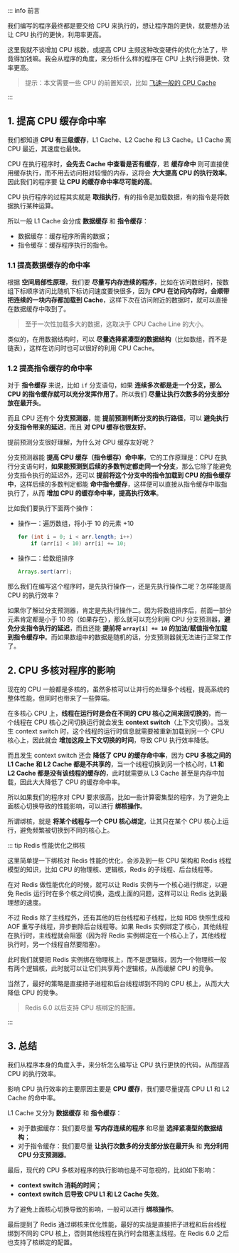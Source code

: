 

::: info 前言

我们编写的程序最终都是要交给 CPU 来执行的，想让程序跑的更快，就要想办法让 CPU 执行的更快，利用率更高。

这里我就不谈增加 CPU 核数，或提高 CPU 主频这种改变硬件的优化方法了，毕竟得加钱嘛。我会从程序的角度，来分析什么样的程序在 CPU 上执行得更快、效率更高。

> 提示：本文需要一些 CPU 的前置知识，比如 [飞速一般的 CPU Cache]()

:::

## 1. 提高 CPU 缓存命中率

我们都知道 **CPU 有三级缓存**，L1 Cache、L2 Cache 和 L3 Cache。L1 Cache 离 CPU 最近，其速度也最快。

CPU 在执行程序时，**会先去 Cache 中查看是否有缓存**，若 **缓存命中** 则可直接使用缓存执行，而不用去访问相对较慢的内存，这将会 **大大提高 CPU 的执行效率**。因此我们的程序要 **让 CPU 的缓存命中率尽可能的高**。

CPU 执行程序的过程其实就是 **取指执行**，有的指令是加载数据，有的指令是将数据执行某种运算。

所以一般 L1 Cache 会分成 **数据缓存** 和 **指令缓存**：

- 数据缓存：缓存程序所需的数据；
- 指令缓存：缓存程序执行的指令。

### 1.1 提高数据缓存的命中率

根据 **空间局部性原理**，我们要 **尽量写内存连续的程序**，比如在访问数组时，按数组下标顺序访问比随机下标访问速度要快很多，因为 **CPU 在访问内存时，会顺带把连续的一块内存都加载到 Cache**，这样下次在访问附近的数据时，就可以直接在数据缓存中取到了。

> 至于一次性加载多大的数据，这取决于 CPU Cache Line 的大小。

类似的，在用数据结构时，可以 **尽量选择紧凑型的数据结构**（比如数组，而不是链表），这样在访问时也可以很好的利用 CPU Cache。

### 1.2 提高指令缓存的命中率

对于 **指令缓存** 来说，比如 `if` 分支语句，如果 **连续多次都是走一个分支，那么 CPU 的指令缓存就可以充分发挥作用了**。所以我们 **尽量让执行次数多的分支部分放在最开头**。

而且 CPU 还有个 **分支预测器**，能 **提前预测判断分支的执行路径**，可以 **避免执行分支指令带来的延迟**，而且 **对 CPU 缓存也很友好**。

提前预测分支很好理解，为什么对 CPU 缓存友好呢？

分支预测器能 **提高 CPU 缓存（指令缓存）命中率**，它的工作原理是：CPU 在执行分支语句时，**如果能预测到后续的多数判定都走同一个分支**，那么它除了能避免分支指令执行的延迟外，还可以 **提前将这个分支中的指令加载到 CPU 的指令缓存中**，这样后续的多数判定都能 **命中指令缓存**，这样便可以直接从指令缓存中取指执行了，从而 **增加 CPU 的缓存命中率，提高执行效率**。

比如我们要执行下面两个操作：

- 操作一：遍历数组，将小于 10 的元素 +10

  ```java
  for (int i = 0; i < arr.length; i++) 
      if (arr[i] < 10) arr[i] += 10;
  ```

- 操作二：给数组排序

  ```java
  Arrays.sort(arr);
  ```

那么我们在编写这个程序时，是先执行操作一，还是先执行操作二呢？怎样能提高 CPU 的执行效率？

如果你了解过分支预测器，肯定是先执行操作二。因为将数组排序后，前面一部分元素肯定都是小于 10 的（如果存在），那么就可以充分利用 CPU 分支预测器，**避免分支指令执行的延迟**，而且还能 **提前将 `array[i] += 10` 的加法/赋值指令加载到指令缓存中**。而如果数组中的数据是随机的话，分支预测器就无法进行正常工作了。

## 2. CPU 多核对程序的影响

现在的 CPU 一般都是多核的，虽然多核可以让并行的处理多个线程，提高系统的整体性能，但同时也带来了一些弊端。

在多核心 CPU 上，**线程在运行时是会在不同的 CPU 核心之间来回切换的**，而一个线程在 CPU 核心之间切换运行就会发生 **context switch**（上下文切换）。当发生 context switch 时，这个线程的运行时信息就需要被重新加载到另一个 CPU 核心上，因此就会 **增加这段上下文切换的时间**，导致 CPU 执行效率降低。

而且发生 context switch 还会 **降低了 CPU 的缓存命中率**，因为 **CPU 多核之间的 L1 Cache 和 L2 Cache 都是不共享的**，当一个线程切换到另一个核心时，**L1 和 L2 Cache 都是没有该线程的缓存的**，此时就需要从 L3 Cache 甚至是内存中加载，因此大大降低了 CPU 的缓存命中率。

所以如果我们的程序对 CPU 要求很高，比如一些计算密集型的程序，为了避免上面核心切换导致的性能影响，可以进行 **绑核操作**。

所谓绑核，就是 **将某个线程与一个 CPU 核心绑定**，让其只在某个 CPU 核心上运行，避免频繁被切换到不同的核心上。

::: tip Redis 性能优化之绑核

这里简单提一下绑核对 Redis 性能的优化，会涉及到一些 CPU 架构和 Redis 线程模型的知识，比如 CPU 的物理核、逻辑核，Redis 的子线程、后台线程等。

在对 Redis 做性能优化的时候，就可以让 Redis 实例与一个核心进行绑定，以避免 Redis 运行时在多个核之间切换，造成上面的问题，这样可以让 Redis 达到最理想的速度。

不过 Redis 除了主线程外，还有其他的后台线程和子线程，比如 RDB 快照生成和AOF 重写子线程，异步删除后台线程等。如果 Redis 实例绑定了核心，其他线程在执行时，主线程就会阻塞（因为将 Redis 实例绑定在一个核心上了，其他线程执行时，另一个线程自然要阻塞）。

此时我们就要把 Redis 实例绑在物理核上，而不是逻辑核，因为一个物理核一般有两个逻辑核，此时就可以让它们共享两个逻辑核，从而缓解 CPU 的竞争。

当然了，最好的策略是直接把子进程和后台线程绑到不同的 CPU 核上，从而大大降低 CPU 的竞争。

> Redis 6.0 以后支持 CPU 核绑定的配置。

:::

## 3. 总结

我们从程序本身的角度入手，来分析怎么编写让 CPU 执行更快的代码，从而提高 CPU 的执行效率。

影响 CPU 执行效率的主要原因主要是 **CPU 缓存**，我们要尽量提高 CPU L1 和 L2 Cache 的命中率。

L1 Cache 又分为 **数据缓存** 和 **指令缓存**：

- 对于数据缓存：我们要尽量 **写内存连续的程序** 和尽量 **选择紧凑型的数据结构**；
- 对于指令缓存：我们要尽量 **让执行次数多的分支部分放在最开头** 和 **充分利用 CPU 分支预测器**。

最后，现代的 CPU 多核对程序的执行影响也是不可忽视的，比如如下影响：

- **context switch 消耗的时间**；
- **context switch 后导致 CPU L1 和 L2 Cache 失效**。

为了避免上面核心切换导致的影响，一般可以进行 **绑核操作**。

最后提到了 Redis 通过绑核来优化性能，最好的实战是直接把子进程和后台线程绑到不同的 CPU 核上，否则其他线程在执行时会阻塞主线程。在 Redis 6.0 之后也支持了核绑定的配置。





